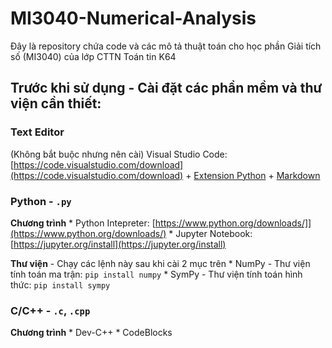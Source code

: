 # MI3040-Numerical-Analysis
Đây là repository chứa code và các mô tả thuật toán cho học phần Giải tích số (MI3040) của lớp CTTN Toán tin K64


## Trước khi sử dụng - Cài đặt các phần mềm và thư viện cần thiết:

### Text Editor
(Không bắt buộc nhưng nên cài) Visual Studio Code: [https://code.visualstudio.com/download](https://code.visualstudio.com/download) + [Extension Python](https://marketplace.visualstudio.com/items?itemName=ms-python.python) + [Markdown](https://marketplace.visualstudio.com/items?itemName=shd101wyy.markdown-preview-enhanced)

### Python - `.py`
**Chương trình**
    * Python Intepreter: [https://www.python.org/downloads/]](https://www.python.org/downloads/)
    * Jupyter Notebook: [https://jupyter.org/install](https://jupyter.org/install)

**Thư viện** - Chạy các lệnh này sau khi cài 2 mục trên
    * NumPy - Thư viện tính toán ma trận: `pip install numpy`
    * SymPy - Thư viện tính toán hình thức: `pip install sympy`

### C/C++ - `.c`, `.cpp`
**Chương trình**
    * Dev-C++
    * CodeBlocks